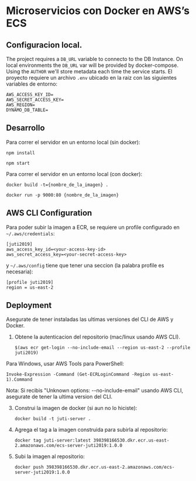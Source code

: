 # Microservicios con Docker en AWS’s ECS

## Configuracion local.

The project requires a `DB_URL` variable to connecto to the DB Instance. On local environments the `DB_URL` var will be provided by docker-compose.
Using the `AUTHOR` we'll store metadata each time the service starts.
El proyecto requiere un archivo `.env` ubicado en la raiz con las siguientes variables de entorno:

```
AWS_ACCESS_KEY_ID=
AWS_SECRET_ACCESS_KEY=
AWS_REGION=
DYNAMO_DB_TABLE=
```

## Desarrollo

Para correr el servidor en un entorno local (sin docker):

`npm install`

`npm start`

Para correr el servidor en un entorno local (con docker):

`docker build -t={nombre_de_la_imagen} .`

`docker run -p 9000:80 {nombre_de_la_imagen}`

## AWS CLI Configuration
Para poder subir la imagen a ECR, se requiere un profile configurado en `~/.aws/credentials`:

```
[juti2019]
aws_access_key_id=<your-access-key-id>
aws_secret_access_key=<your-secret-access-key>
```

y `~/.aws/config` tiene que tener una seccion (la palabra profile es necesaria):

```
[profile juti2019]
region = us-east-2
```

## Deployment
Asegurate de tener instaladas las ultimas versiones del CLI de AWS y Docker.

1) Obtene la autenticacion del repositorio (mac/linux usando AWS CLI).

    `$(aws ecr get-login --no-include-email --region us-east-2 --profile juti2019)`

Para Windows, usar AWS Tools para PowerShell:

`Invoke-Expression -Command (Get-ECRLoginCommand -Region us-east-1).Command`

Nota: Si recibis "Unknown options: --no-include-email" usando AWS CLI, asegurate de tener la ultima version del CLI.

3) Construi la imagen de docker (si aun no lo hiciste):

    `docker build -t juti-server .`

4) Agrega el tag a la imagen construida para subirla al repositorio:

    `docker tag juti-server:latest 398398166530.dkr.ecr.us-east-2.amazonaws.com/ecs-server-juti2019:1.0.0`

5) Subi la imagen al repositorio:

    `docker push 398398166530.dkr.ecr.us-east-2.amazonaws.com/ecs-server-juti2019:1.0.0`
